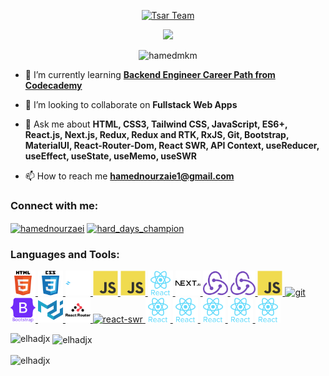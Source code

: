 <p align="center">
  <a href="https://github.com/hamedmkm">
    <img src="https://readme-typing-svg.demolab.com?font=Fira+Code&size=30&duration=1000&pause=800&color=F70000&center=true&width=435&lines=Tsar+Team" alt="Tsar Team" /></a>
</p>

<p align="center">
  <a href="https://portfol1oportfolio.netlify.app">
    <img src="https://readme-typing-svg.demolab.com?font=Fira+Code&size=30&duration=1000&pause=1000&color=F70000&center=true&width=435&lines=Backend+Developer;BSc+in+Computer+Science;Node.js+%7C+Express.js" /></a>
</p>

<!-- Social icons section -->

<p align="center"> <img src="https://komarev.com/ghpvc/?username=hamedmkm&label=Profile%20views&color=ff0000&style=flat" alt="hamedmkm" /> </p>

- 🌱 I’m currently learning [**Backend Engineer Career Path from Codecademy**](https://mftplus.com/verifycertificate?auto=1&nationalcode=105868470490&code=1760016)

- 👯 I’m looking to collaborate on **Fullstack Web Apps**

- 💬 Ask me about **HTML, CSS3, Tailwind CSS, JavaScript, ES6+, React.js, Next.js, Redux, Redux and RTK, RxJS, Git, Bootstrap, MaterialUI, React-Router-Dom, React SWR, API Context, useReducer, useEffect, useState, useMemo, useSWR**

- 📫 How to reach me **hamednourzaie1@gmail.com**

<h3 align="left">Connect with me:</h3>
<p align="left">

<a href="https://instagram.com/hamednourzaei" target="blank"><img align="center" src="https://raw.githubusercontent.com/rahuldkjain/github-profile-readme-generator/master/src/images/icons/Social/instagram.svg" alt="hamednourzaei" height="30" width="40" /></a>
<a href="https://t.me/hard_days_champion" target="blank"><img align="center" src="https://upload.wikimedia.org/wikipedia/commons/8/82/Telegram_logo.svg" alt="hard_days_champion" height="30" width="40" /></a>
</p>

<h3 align="left">Languages and Tools:</h3>
<p align="left">
  <a href="https://developer.mozilla.org/en-US/docs/Web/HTML" target="_blank" rel="noreferrer">
    <img src="https://raw.githubusercontent.com/devicons/devicon/master/icons/html5/html5-original-wordmark.svg" alt="html5" width="40" height="40"/>
  </a>
  <a href="https://developer.mozilla.org/en-US/docs/Web/CSS" target="_blank" rel="noreferrer">
    <img src="https://raw.githubusercontent.com/devicons/devicon/master/icons/css3/css3-original-wordmark.svg" alt="css3" width="40" height="40"/>
  </a>
  <a href="https://tailwindcss.com/" target="_blank" rel="noreferrer">
    <img src="https://raw.githubusercontent.com/devicons/devicon/master/icons/tailwindcss/tailwindcss-original-wordmark.svg" alt="tailwindcss" width="40" height="40"/>
  </a>
  <a href="https://developer.mozilla.org/en-US/docs/Web/JavaScript" target="_blank" rel="noreferrer">
    <img src="https://raw.githubusercontent.com/devicons/devicon/master/icons/javascript/javascript-original.svg" alt="javascript" width="40" height="40"/>
  </a>
  <a href="https://es6.io/" target="_blank" rel="noreferrer">
    <img src="https://raw.githubusercontent.com/devicons/devicon/master/icons/javascript/javascript-original.svg" alt="es6" width="40" height="40"/>
  </a>
  <a href="https://reactjs.org/" target="_blank" rel="noreferrer">
    <img src="https://raw.githubusercontent.com/devicons/devicon/master/icons/react/react-original-wordmark.svg" alt="react" width="40" height="40"/>
  </a>
  <a href="https://nextjs.org/" target="_blank" rel="noreferrer">
    <img src="https://raw.githubusercontent.com/devicons/devicon/master/icons/nextjs/nextjs-original-wordmark.svg" alt="nextjs" width="40" height="40"/>
  </a>
  <a href="https://redux.js.org/" target="_blank" rel="noreferrer">
    <img src="https://raw.githubusercontent.com/devicons/devicon/master/icons/redux/redux-original.svg" alt="redux" width="40" height="40"/>
  </a>
  <a href="https://redux-toolkit.js.org/" target="_blank" rel="noreferrer">
    <img src="https://raw.githubusercontent.com/devicons/devicon/master/icons/redux/redux-original.svg" alt="redux-toolkit" width="40" height="40"/>
  </a>
  <a href="https://rxjs.dev/" target="_blank" rel="noreferrer">
    <img src="https://raw.githubusercontent.com/devicons/devicon/master/icons/javascript/javascript-original.svg" alt="rxjs" width="40" height="40"/>
  </a>
  <a href="https://git-scm.com/" target="_blank" rel="noreferrer">
    <img src="https://www.vectorlogo.zone/logos/git-scm/git-scm-icon.svg" alt="git" width="40" height="40"/>
  </a>
  <a href="https://getbootstrap.com" target="_blank" rel="noreferrer">
    <img src="https://raw.githubusercontent.com/devicons/devicon/master/icons/bootstrap/bootstrap-plain-wordmark.svg" alt="bootstrap" width="40" height="40"/>
  </a>
  <a href="https://mui.com/" target="_blank" rel="noreferrer">
    <img src="https://raw.githubusercontent.com/devicons/devicon/master/icons/materialui/materialui-original.svg" alt="materialui" width="40" height="40"/>
  </a>
  <a href="https://reactrouter.com/" target="_blank" rel="noreferrer">
    <img src="https://raw.githubusercontent.com/devicons/devicon/master/icons/reactrouter/reactrouter-original-wordmark.svg" alt="react-router-dom" width="40" height="40"/>
  </a>
  <a href="https://swr.vercel.app/" target="_blank" rel="noreferrer">
    <img src="https://raw.githubusercontent.com/devicons/devicon/master/icons/swr/swr-original-wordmark.svg" alt="react-swr" width="40" height="40"/>
  </a>
  <a href="https://reactjs.org/docs/context.html" target="_blank" rel="noreferrer">
    <img src="https://raw.githubusercontent.com/devicons/devicon/master/icons/react/react-original-wordmark.svg" alt="api-context" width="40" height="40"/>
  </a>
  <a href="https://reactjs.org/docs/hooks-reference.html#usereducer" target="_blank" rel="noreferrer">
    <img src="https://raw.githubusercontent.com/devicons/devicon/master/icons/react/react-original-wordmark.svg" alt="useReducer" width="40" height="40"/>
  </a>
  <a href="https://reactjs.org/docs/hooks-reference.html#useeffect" target="_blank" rel="noreferrer">
    <img src="https://raw.githubusercontent.com/devicons/devicon/master/icons/react/react-original-wordmark.svg" alt="useEffect" width="40" height="40"/>
  </a>
  <a href="https://reactjs.org/docs/hooks-reference.html#usestate" target="_blank" rel="noreferrer">
    <img src="https://raw.githubusercontent.com/devicons/devicon/master/icons/react/react-original-wordmark.svg" alt="useState" width="40" height="40"/>
  </a>
  <a href="https://reactjs.org/docs/hooks-reference.html#usememo" target="_blank" rel="noreferrer">
    <img src="https://raw.githubusercontent.com/devicons/devicon/master/icons/react/react-original-wordmark.svg" alt="useMemo" width="40" height="40"/>
  </a>
</p>


<p><img align="left" src="https://github-readme-stats.vercel.app/api/top-langs?username=elhadjx&show_icons=true&theme=dark&title_color=ffffff&text_color=ffffff&locale=en&layout=compact" alt="elhadjx" /></p>

<p>&nbsp;<img align="center" src="https://github-readme-stats.vercel.app/api?username=elhadjx&show_icons=true&theme=dark&locale=en" alt="elhadjx" /></p>

<p><img align="center" src="https://github-readme-streak-stats.herokuapp.com/?user=elhadjx&theme=dark" alt="elhadjx" /></p>

